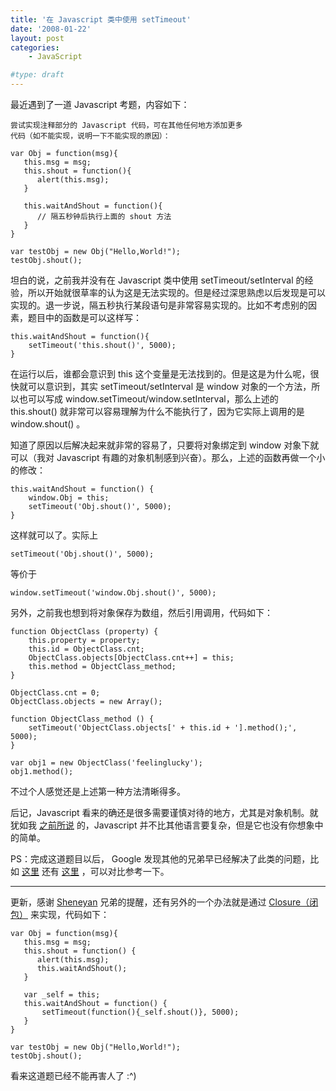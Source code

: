 ```yaml
---
title: '在 Javascript 类中使用 setTimeout'
date: '2008-01-22'
layout: post
categories:
    - JavaScript

#type: draft
---
```


最近遇到了一道 Javascript 考题，内容如下：

```
尝试实现注释部分的 Javascript 代码，可在其他任何地方添加更多
代码（如不能实现，说明一下不能实现的原因）：

var Obj = function(msg){
   this.msg = msg;
   this.shout = function(){
      alert(this.msg);
   } 

   this.waitAndShout = function(){
      // 隔五秒钟后执行上面的 shout 方法
   }
}

var testObj = new Obj("Hello,World!");
testObj.shout();
```

坦白的说，之前我并没有在 Javascript 类中使用 setTimeout/setInterval 的经验，所以开始就很草率的认为这是无法实现的。但是经过深思熟虑以后发现是可以实现的。退一步说，隔五秒执行某段语句是非常容易实现的。比如不考虑别的因素，题目中的函数是可以这样写：

```
this.waitAndShout = function(){
    setTimeout('this.shout()', 5000);
}
```

在运行以后，谁都会意识到 this 这个变量是无法找到的。但是这是为什么呢，很快就可以意识到，其实 setTimeout/setInterval 是 window 对象的一个方法，所以也可以写成 window.setTimeout/window.setInterval，那么上述的 this.shout() 就非常可以容易理解为什么不能执行了，因为它实际上调用的是 window.shout() 。

知道了原因以后解决起来就非常的容易了，只要将对象绑定到 window 对象下就可以（我对 Javascript 有趣的对象机制感到兴奋）。那么，上述的函数再做一个小的修改：

```
this.waitAndShout = function() {
    window.Obj = this;
    setTimeout('Obj.shout()', 5000);
}
```

这样就可以了。实际上

    setTimeout('Obj.shout()', 5000);

等价于

    window.setTimeout('window.Obj.shout()', 5000);

另外，之前我也想到将对象保存为数组，然后引用调用，代码如下：

```
function ObjectClass (property) {
    this.property = property;
    this.id = ObjectClass.cnt;
    ObjectClass.objects[ObjectClass.cnt++] = this;
    this.method = ObjectClass_method;
}

ObjectClass.cnt = 0;
ObjectClass.objects = new Array();

function ObjectClass_method () {
    setTimeout('ObjectClass.objects[' + this.id + '].method();', 5000);
}

var obj1 = new ObjectClass('feelinglucky');
obj1.method();
```

不过个人感觉还是上述第一种方法清晰得多。

后记，Javascript 看来的确还是很多需要谨慎对待的地方，尤其是对象机制。就犹如我 [之前所说]({{site.urls}}/posts/27/) 的，Javascript 并不比其他语言要复杂，但是它也没有你想象中的简单。

PS：完成这道题目以后， Google 发现其他的兄弟早已经解决了此类的问题，比如 [这里](http://topic.csdn.net/u/20070421/16/3f3f7bbe-feb8-49be-b3e3-177fde004c39.html) 还有 [这里](http://blog.offar.org/?p=138) ，可以对比参考一下。

----

更新，感谢  [Sheneyan](http://bbs.blueidea.com/thread-2826193-1-1.html)  兄弟的提醒，还有另外的一个办法就是通过  [Closure（闭包）](http://www.cnblogs.com/wj/archive/2006/04/22/381851.html)  来实现，代码如下：

```
var Obj = function(msg){
   this.msg = msg;
   this.shout = function() {
      alert(this.msg);
      this.waitAndShout();
   }

   var _self = this;
   this.waitAndShout = function() {
       setTimeout(function(){_self.shout()}, 5000);
   }
}

var testObj = new Obj("Hello,World!");
testObj.shout();
```

看来这道题已经不能再害人了 :^)
